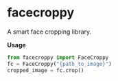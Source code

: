 facecroppy
==========
A smart face cropping library.

**Usage**
```python
from facecroppy import FaceCroppy
fc = FaceCroppy("{path_to_image}")
cropped_image = fc.crop()
```
